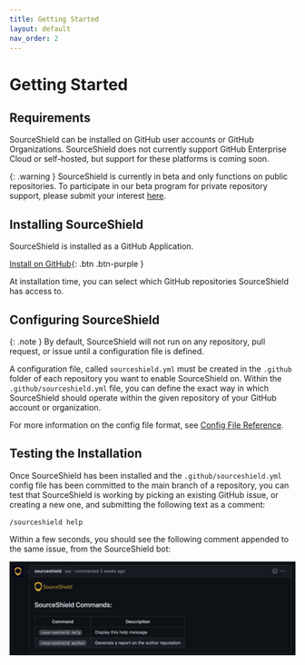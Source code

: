 ```yaml
---
title: Getting Started
layout: default
nav_order: 2
---
```


# Getting Started

## Requirements
SourceShield can be installed on GitHub user accounts or GitHub Organizations. SourceShield does not currently support GitHub Enterprise Cloud or self-hosted, but support for these platforms is coming soon.

{: .warning }
SourceShield is currently in beta and only functions on public repositories. To participate in our beta program for private repository support, please submit your interest [here](https://docs.google.com/forms/d/e/1FAIpQLSeHOxckS_aCSu5rzsYHVTrEEjInfNcTAngzZF2BwDAozb7RpQ/viewform?usp=sf_link).

## Installing SourceShield
SourceShield is installed as a GitHub Application.

[Install on GitHub](https://github.com/apps/sourceshield){: .btn .btn-purple }

At installation time, you can select which GitHub repositories SourceShield has access to.

## Configuring SourceShield

{: .note }
By default, SourceShield will not run on any repository, pull request, or issue until a configuration file is defined.

A configuration file, called `sourceshield.yml` must be created in the `.github` folder of each repository you want to enable SourceShield on. Within the `.github/sourceshield.yml` file, you can define the exact way in which SourceShield should operate within the given repository of your GitHub account or organization.

For more information on the config file format, see [Config File Reference](/config_file.html).

## Testing the Installation
Once SourceShield has been installed and the `.github/sourceshield.yml` config file has been committed to the main branch of a repository, you can test that SourceShield is working by picking an existing GitHub issue, or creating a new one, and submitting the following text as a comment:

```
/sourceshield help
```

Within a few seconds, you should see the following comment appended to the same issue, from the SourceShield bot:

![Bot Response](assets/images/bot-help-response.png)
